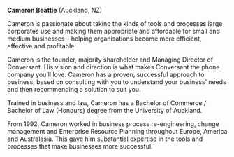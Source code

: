 **Cameron Beattie**
(Auckland, NZ)

Cameron is passionate about taking the kinds of tools and processes large corporates use and making them appropriate and affordable for small and medium businesses – helping organisations become more efficient, effective and profitable.

Cameron is the founder, majority shareholder and Managing Director of Conversant. His vision and direction is what makes Conversant the phone company you’ll love. Cameron has a proven, successful approach to business, based on consulting with you to understand your business’ needs and then recommending a solution to suit you.

Trained in business and law, Cameron has a Bachelor of Commerce / Bachelor of Law (Honours) degree from the University of Auckland.

From 1992, Cameron worked in business process re-engineering, change management and Enterprise Resource Planning throughout Europe, America and Australasia. This gave him substantial expertise in the tools and processes that make businesses more successful.
